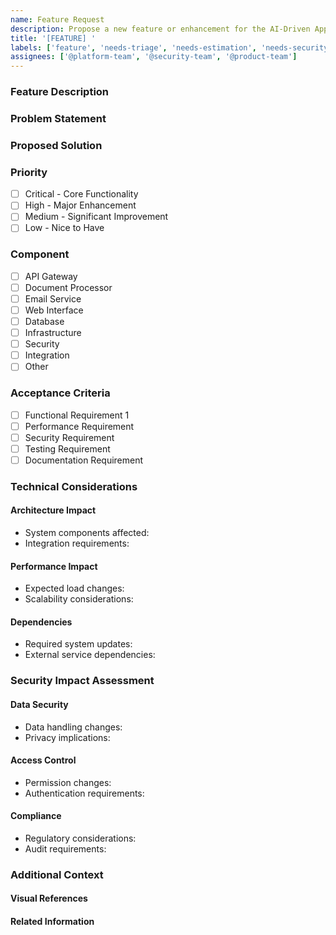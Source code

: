```yaml
---
name: Feature Request
description: Propose a new feature or enhancement for the AI-Driven Application Intake Platform
title: '[FEATURE] '
labels: ['feature', 'needs-triage', 'needs-estimation', 'needs-security-review', 'needs-technical-review']
assignees: ['@platform-team', '@security-team', '@product-team']
---
```


### Feature Description
<!-- Provide a clear and concise description of the proposed feature, including its purpose and value to the platform. Minimum 100 characters required. -->

### Problem Statement
<!-- Describe the specific problem or limitation this feature addresses. -->

### Proposed Solution
<!-- Detail your proposed solution, including how it addresses the problem and benefits the platform. -->

### Priority
<!-- Select the appropriate priority level for this feature -->
- [ ] Critical - Core Functionality
- [ ] High - Major Enhancement
- [ ] Medium - Significant Improvement
- [ ] Low - Nice to Have

### Component
<!-- Select the primary system component affected by this feature -->
- [ ] API Gateway
- [ ] Document Processor
- [ ] Email Service
- [ ] Web Interface
- [ ] Database
- [ ] Infrastructure
- [ ] Security
- [ ] Integration
- [ ] Other

### Acceptance Criteria
<!-- List specific, measurable criteria that must be met for this feature to be considered complete. Minimum 3 required. -->

- [ ] Functional Requirement 1
- [ ] Performance Requirement
- [ ] Security Requirement
- [ ] Testing Requirement
- [ ] Documentation Requirement

### Technical Considerations

#### Architecture Impact
<!-- Describe system components affected and integration requirements -->
- System components affected:
- Integration requirements:

#### Performance Impact
<!-- Detail expected load changes and scalability considerations -->
- Expected load changes:
- Scalability considerations:

#### Dependencies
<!-- List required system updates and external service dependencies -->
- Required system updates:
- External service dependencies:

### Security Impact Assessment

#### Data Security
<!-- Detail changes to data handling and privacy implications -->
- Data handling changes:
- Privacy implications:

#### Access Control
<!-- Specify permission changes and authentication requirements -->
- Permission changes:
- Authentication requirements:

#### Compliance
<!-- Document regulatory considerations and audit requirements -->
- Regulatory considerations:
- Audit requirements:

### Additional Context
<!-- Optional: Provide any supplementary information that helps explain the feature request -->

#### Visual References
<!-- Add any mockups, diagrams, or screenshots that help illustrate the feature -->

#### Related Information
<!-- Include links to related issues, external references, or implementation examples -->